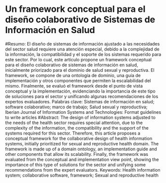 # Un framework conceptual para el diseño colaborativo de Sistemas de Información en Salud
#Resumo: 
El diseño de sistemas de información ajustado a las necesidades del sector salud requiere una atención especial, debido a la complejidad de la información, la compatibilidad y el soporte de los sistemas requerido para este sector. Por lo cual, este artículo propone un framework conceptual para el diseño colaborativo de sistemas de información en salud, inicialmente priorizado para el dominio de salud sexual y reproductiva. El framework, se compone de una ontología de dominio, una guía de implementación y otros componentes que permiten la escalabilidad del mismo. Finalmente, se evaluó el framework desde el punto de vista conceptual y la implementación, evidenciando la importancia de este tipo de soluciones para el sector y unificando algunas recomendaciones de los expertos evaluadores.
Palabras clave: Sistemas de información en salud; software colaborativo; marco de trabajo; Salud sexual y reproductiva;
Iberian Journal of Information Systems and Technologies: Format guidelines to write articles
#Abstract: 
The design of information systems adjusted to the needs of the health sector requires special attention, due to the complexity of the information, the compatibility and the support of the systems required for this sector. Therefore, this article proposes a conceptual framework for the collaborative design of health information systems, initially prioritized for sexual and reproductive health domain. The framework is made up of a domain ontology, an implementation guide and other components that allow its scalability. Finally, the framework was evaluated from the conceptual and implementation view point, showing the importance of this type of solutions for the sector and unifying some recommendations from the expert evaluators.
Keywords: Health information system; collaborative software, framework; Sexual and reproductive health
